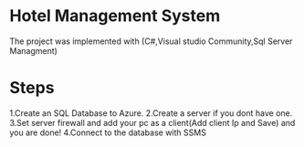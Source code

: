 # Hotel Management System
The project was implemented with (C#,Visual studio Community,Sql Server Managment)

# Steps
1.Create an SQL Database to Azure.
2.Create a server if you dont have one.
3.Set server firewall and add your pc as a client(Add client Ip and Save) and you are done!
4.Connect to the database with SSMS

